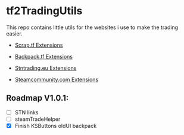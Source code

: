 # tf2TradingUtils

This repo contains little utils for the websites i use to make the trading easier.

- <a href="./scrap.tf">Scrap.tf Extensions</a><br />

- <a href="./backpack.tf">Backpack.tf Extensions</a><br />

- <a href="./stntrading.eu">Stntrading.eu Extensions</a>

- <a href="./steamcommunity.com">Steamcommunity.com Extensions</a>

## Roadmap V1.0.1:
- [ ] STN links
- [ ] steamTradeHelper
- [x] Finish KSButtons oldUI backpack